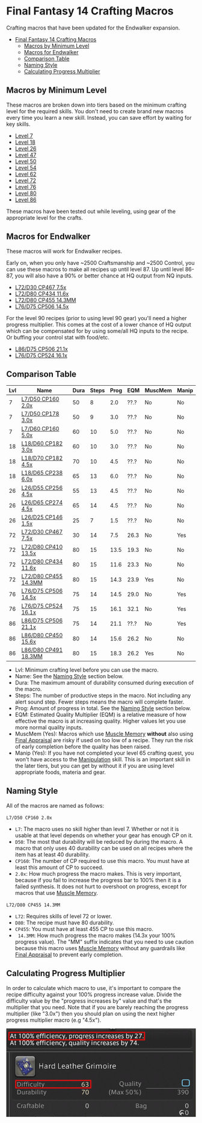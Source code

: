 # Final Fantasy 14 Crafting Macros

Crafting macros that have been updated for the Endwalker expansion.

- [Final Fantasy 14 Crafting Macros](#final-fantasy-14-crafting-macros)
  - [Macros by Minimum Level](#macros-by-minimum-level)
  - [Macros for Endwalker](#macros-for-endwalker)
  - [Comparison Table](#comparison-table)
  - [Naming Style](#naming-style)
  - [Calculating Progress Multiplier](#calculating-progress-multiplier)

## Macros by Minimum Level

These macros are broken down into tiers based on the minimum crafting level for the required skills.  You don't need to create brand new macros every time you learn a new skill.  Instead, you can save effort by waiting for key skills.

- [Level 7](Level7CraftingMacros.md)
- [Level 18](Level18CraftingMacros.md)
- [Level 26](Level26CraftingMacros.md)
- [Level 47](Level47CraftingMacros.md)
- [Level 50](Level50CraftingMacros.md)
- [Level 54](Level54CraftingMacros.md)
- [Level 62](Level62CraftingMacros.md)
- [Level 72](Level72CraftingMacros.md)
- [Level 76](Level76CraftingMacros.md)
- [Level 80](Level80CraftingMacros.md)
- [Level 86](Level86CraftingMacros.md)

These macros have been tested out while leveling, using gear of the appropriate level for the crafts.

## Macros for Endwalker

These macros will work for Endwalker recipes. 

Early on, when you only have ~2500 Craftsmanship and ~2500 Control, you can use these macros to make all recipes up until level 87.  Up until level 86-87, you will also have a 90% or better chance at HQ output from NQ inputs.

- [L72/D30 CP467 7.5x](Level72CraftingMacros.md)
- [L72/D80 CP434 11.6x](Level72CraftingMacros.md)
- [L72/D80 CP455 14.3MM](Level72CraftingMacros.md)
- [L76/D75 CP506 14.5x](Level76CraftingMacros.md)

For the level 90 recipes (prior to using level 90 gear) you'll need a higher progress multiplier.  This comes at the cost of a lower chance of HQ output which can be compensated for by using some/all HQ inputs to the recipe.  Or buffing your control stat with food/etc.

- [L86/D75 CP506 21.1x](Level86CraftingMacros.md)
- [L76/D75 CP524 16.1x](Level76CraftingMacros.md)

## Comparison Table

| Lvl | Name                                             | Dura | Steps | Prog | EQM  | MuscMem | Manip |
| --- | ------------------------------------------------ | ---- | ----- | ---- | ---- | ------- | ----- |
| 7   | [L7/D50 CP160 2.0x](Level7CraftingMacros.md)     | 50   | 8     | 2.0  | ??.? | No      | No    |
| 7   | [L7/D50 CP178 3.0x](Level7CraftingMacros.md)     | 50   | 9     | 3.0  | ??.? | No      | No    |
| 7   | [L7/D60 CP160 5.0x](Level7CraftingMacros.md)     | 60   | 10    | 5.0  | ??.? | No      | No    |
| 18  | [L18/D60 CP182 3.0x](Level18CraftingMacros.md)   | 60   | 10    | 3.0  | ??.? | No      | No    |
| 18  | [L18/D70 CP182 4.5x](Level18CraftingMacros.md)   | 70   | 10    | 4.5  | ??.? | No      | No    |
| 18  | [L18/D65 CP238 6.0x](Level18CraftingMacros.md)   | 65   | 13    | 6.0  | ??.? | No      | No    |
| 26  | [L26/D55 CP256 4.5x](Level26CraftingMacros.md)   | 55   | 13    | 4.5  | ??.? | No      | No    |
| 26  | [L26/D65 CP274 4.5x](Level26CraftingMacros.md)   | 65   | 14    | 4.5  | ??.? | No      | No    |
| 26  | [L26/D25 CP146 1.5x](Level26CraftingMacros.md)   | 25   | 7     | 1.5  | ??.? | No      | No    |
| 72  | [L72/D30 CP467 7.5x](Level72CraftingMacros.md)   | 30   | 14    | 7.5  | 26.3 | No      | Yes   |
| 72  | [L72/D80 CP410 13.5x](Level72CraftingMacros.md)  | 80   | 15    | 13.5 | 19.3 | No      | No    |
| 72  | [L72/D80 CP434 11.6x](Level72CraftingMacros.md)  | 80   | 15    | 11.6 | 23.3 | No      | No    |
| 72  | [L72/D80 CP455 14.3MM](Level72CraftingMacros.md) | 80   | 15    | 14.3 | 23.9 | Yes     | No    |
| 76  | [L76/D75 CP506 14.5x](Level76CraftingMacros.md)  | 75   | 14    | 14.5 | 29.0 | No      | Yes   |
| 76  | [L76/D75 CP524 16.1x](Level76CraftingMacros.md)  | 75   | 15    | 16.1 | 32.1 | No      | Yes   |
| 86  | [L86/D75 CP506 21.1x](Level86CraftingMacros.md)  | 75   | 14    | 21.1 | ??.? | No      | Yes   |
| 86  | [L86/D80 CP450 15.6x](Level86CraftingMacros.md)  | 80   | 14    | 15.6 | 26.2 | No      | No    |
| 86  | [L86/D80 CP491 18.3MM](Level86CraftingMacros.md) | 80   | 15    | 18.3 | 26.2 | Yes     | No    |

- Lvl: Minimum crafting level before you can use the macro.
- Name: See the [Naming Style](#naming-style) section below.
- Dura: The maximum amount of durability consumed during execution of the macro.
- Steps: The number of productive steps in the macro.  Not including any alert sound step.  Fewer steps means the macro will complete faster.
- Prog: Amount of progress in total. See the [Naming Style](#naming-style) section below.
- EQM: Estimated Quality Multiplier (EQM) is a relative measure of how effective the macro is at increasing quality. Higher values let you use more normal quality inputs.
- MuscMem (Yes): Macros which use [Muscle Memory](https://ffxiv.consolegameswiki.com/wiki/Muscle_Memory) **without** also using [Final Appraisal](https://ffxiv.consolegameswiki.com/wiki/Final_Appraisal) are risky if used on too low of a recipe.  They run the risk of early completion before the quality has been raised.
- Manip (Yes): If you have not completed your level 65 crafting quest, you won't have access to the [Manipulation](https://ffxiv.consolegameswiki.com/wiki/Manipulation) skill.  This is an important skill in the later tiers, but you can get by without it if you are using level appropriate foods, materia and gear.

## Naming Style

All of the macros are named as follows:

`L7/D50 CP160 2.0x`

- `L7`: The macro uses no skill higher than level 7.  Whether or not it is usable at that level depends on whether your gear has enough CP on it.
- `D50`: The most that durability will be reduced by during the macro.  A macro that only uses 40 durability can be used on all recipes where the item has at least 40 durability.
- `CP160`: The number of CP required to use this macro.  You must have at least this amount of CP to succeed.  
- `2.0x`: How much progress the macro makes.  This is very important, because if you fail to increase the progress bar to 100% then it is a failed synthesis.  It does not hurt to overshoot on progress, except for macros that use [Muscle Memory](https://ffxiv.consolegameswiki.com/wiki/Muscle_Memory).

`L72/D80 CP455 14.3MM`

- `L72`: Requires skills of level 72 or lower.
- `D80`: The recipe must have 80 durability.
- `CP455`: You must have at least 455 CP to use this macro.
- ` 14.3MM`: How much progress the macro makes (14.3x your 100% progress value). The "MM" suffix indicates that you need to use caution because this macro uses [Muscle Memory](https://ffxiv.consolegameswiki.com/wiki/Muscle_Memory) without any guardrails like [Final Appraisal](https://ffxiv.consolegameswiki.com/wiki/Final_Appraisal) to prevent early completion.

## Calculating Progress Multiplier

In order to calculate which macro to use, it's important to compare the recipe difficulty against your 100% progress increase value.  Divide the difficulty value by the "progress increases by" value and that's the multiplier that you need.  Note that if you are barely reaching the progress multiplier (like "3.0x") then you should plan on using the next higher progress multiplier macro (e.g "4.5x").

![Difficulty vs Progress](imgs/DifficultyProgress1Highlight.png)
